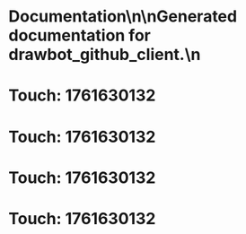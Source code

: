 # Documentation\n\nGenerated documentation for drawbot_github_client.\n

# Touch: 1761630132

# Touch: 1761630132

# Touch: 1761630132

# Touch: 1761630132
